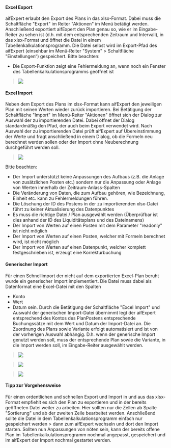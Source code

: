
#### Excel Export

aifExpert erlaubt den Export des Plans in das xlsx-Format. Dabei muss die Schaltfläche "Export" im Reiter "Aktionen" im Menü betätigt werden. Anschließend exportiert aifExpert den Plan genau so, wie er im Eingabe-Reiter zu sehen ist (d.h. mit dem entsprechenden Zeitraum und Intervall), in das xlsx-Format und öffnet die Datei in einem Tabellenkalkulationsprogramm. Die Datei selbst wird im Export-Pfad des aifExpert (einsehbar im Menü-Reiter "System" > Schaltfläche "Einstellungen“) gespeichert. 
Bitte beachten:
- Die Export-Funktion zeigt eine Fehlermeldung an, wenn noch ein Fenster des Tabellenkalkulationsprogramms geöffnet ist

> ![](http://xpecto.github.io/docs/aifExpert/aifExpert_Liquiditaet22.png)

#### Excel Import

Neben dem Export des Plans im xlsx-Format kann aifExpert den jeweiligen Plan mit seinen Werten wieder zurück importieren. Bei Betätigung der Schaltfläche "Import" im Menü-Reiter "Aktionen" öffnet sich der Dialog zur Auswahl der zu importierenden Datei. Dabei öffnet der Dialog standardmäßig den Pfad, der auch beim Export verwendet wird. Nach Auswahl der zu importierenden Datei prüft aifExpert auf Übereinstimmung der Werte und fragt anschließend in einem Dialog, ob die Formeln neu berechnet werden sollen oder der Import ohne Neuberechnung durchgeführt werden soll.

> ![](http://xpecto.github.io/docs/aifExpert/aifExpert_Liquiditaet23.png)

Bitte beachten: 
- Der Import unterstützt keine Anpassungen des Aufbaus (z.B. die Anlage von zusätzlichen Posten etc.) sondern nur die Anpassung oder Anlage von Werten innerhalb der Zeitraum-Anlass-Spalten
- Die Veränderung von Daten, die zum Aufbau gehören, wie Bezeichnung, Einheit etc. kann zu Fehlermeldungen führen.
- Die Löschung der ID des Postens in der zu importierenden xlsx-Datei führt zu keiner Aktualisierung des Datenpunktes
- Es muss die richtige Datei / Plan ausgewählt werden (Überprüfbar ist dies anhand der ID des Liquiditätsplans und des Dateinamens)
- Der Import von Werten auf einen Posten mit dem Parameter "readonly" ist nicht möglich
- Der Import von Werten auf einen Posten, welcher mit Formeln berechnet wird, ist nicht möglich
- Der Import von Werten auf einen Datenpunkt, welcher komplett festgeschrieben ist, erzeugt eine Korrekturbuchung

#### Generischer Import

Für einen Schnellimport der nicht auf dem exportierten Excel-Plan beruht wurde ein generischer Import implementiert.
Die Datei muss dabei als Datenformat eine Excel-Datei mit den Spalten
- Konto
- Wert
- Datum 
sein.
Durch die Betätigung der Schaltfläche "Excel Import" und Auswahl der generischen Import-Datei übernimmt legt der aifExpert entsprechend des Kontos des PlanPostens entsprechende Buchungssätze mit dem Wert und Datum der Import-Datei an. Die Zuordnung des Plans sowie Variante erfolgt automatisiert und ist von der vorherigen Auswahl abhängig. D.h. wenn der generische Import genutzt werden soll, muss der entsprechende Plan sowie die Variante, in die Import werden soll, im Eingabe-Reiter ausgewählt werden.

> ![](http://xpecto.github.io/docs/aifExpert/aifExpert_Liquiditaet44.png)

> ![](http://xpecto.github.io/docs/aifExpert/aifExpert_Liquiditaet45.png)

> ![](http://xpecto.github.io/docs/aifExpert/aifExpert_Liquiditaet46.png)


#### Tipp zur Vorgehensweise

Für einen ordentlichen und schnellen Export und Import in und aus das xlsx-Format empfiehlt es sich den Plan zu exportieren und in der bereits geöffneten Datei weiter zu arbeiten. Hier sollten nur die Zellen ab Spalte "Sortierung" und ab der zweiten Zeile bearbeitet werden. Anschließend sollte die Datei in dem Tabellenkalkulationsprogramm einfach nur gespeichert werden > dann zum aifExpert wechseln und dort den Import starten. Sollten nun Anpassungen von nöten sein, kann der bereits offene Plan im Tabellenkalkulationsprogramm nochmal angepasst, gespeichert und im aifExpert der Import nochmal gestartet werden.

